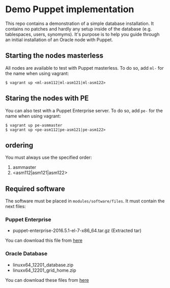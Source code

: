 # Demo Puppet implementation

This repo contains a demonstration of a simple database installation. It contains no patches and hardly any setup inside of the database (e.g. tablespaces, users, synomyms). It's purpose is to help you guide through an initial installation of an Oracle node with Puppet.

## Starting the nodes masterless

All nodes are available to test with Puppet masterless. To do so, add `ml-` for the name when using vagrant:

```
$ vagrant up <ml-asm112|ml-asm121|ml-asm122>
```

## Staring the nodes with PE

You can also test with a Puppet Enterprise server. To do so, add `pe-` for the name when using vagrant:

```
$ vagrant up pe-asmmaster
$ vagrant up <pe-asm112|pe-asm121|pe-asm122>
```

## ordering

You must always use the specified order:

1. asmmaster
2. <asm112|asm121|asm122>

## Required software

The software must be placed in `modules/software/files`. It must contain the next files:

### Puppet Enterprise
- puppet-enterprise-2016.5.1-el-7-x86_64.tar.gz (Extracted tar)

You can download this file from
[here](https://pm.puppetlabs.com/cgi-bin/download.cgi?dist=el&rel=7&arch=x86_64&ver=2016.5.1)


### Oracle Database
- linuxx64_12201_database.zip
- linuxx64_12201_grid_home.zip

You can download these files from [here](http://www.oracle.com/technetwork/database/enterprise-edition/downloads/oracle12c-linux-12201-3608234.html)
